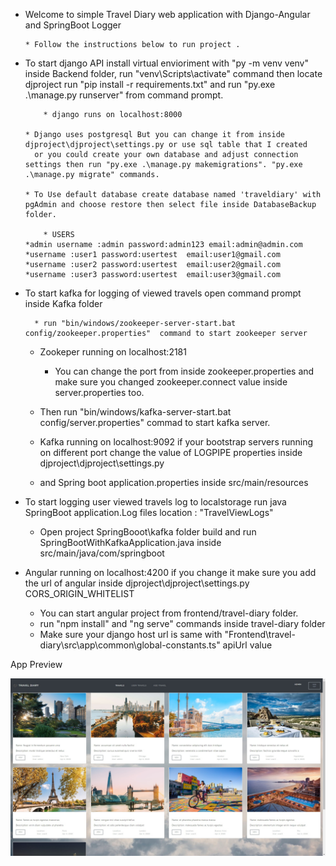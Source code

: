 - Welcome to simple Travel Diary web application with Django-Angular and SpringBoot Logger

	  * Follow the instructions below to run project .

- To start django API install virtual envioriment with "py -m venv venv" inside Backend folder,
	run  "venv\Scripts\activate" command then locate djproject 
	run "pip install -r requirements.txt"
	and run "py.exe .\manage.py runserver" from command prompt.  

          * django runs on localhost:8000

	  * Django uses postgresql But you can change it from inside djproject\djproject\settings.py or use sql table that I created
	    or you could create your own database and adjust connection settings then run "py.exe .\manage.py makemigrations". "py.exe .\manage.py migrate" commands.

	  * To Use default database create database named 'traveldiary' with pgAdmin and choose restore then select file inside DatabaseBackup folder.

          * USERS
	  *admin username :admin password:admin123 email:admin@admin.com
	  *username :user1 password:usertest  email:user1@gmail.com
	  *username :user2 password:usertest  email:user2@gmail.com
	  *username :user3 password:usertest  email:user3@gmail.com

- To start kafka for logging of viewed travels open command prompt inside Kafka folder 

    	* run "bin/windows/zookeeper-server-start.bat config/zookeeper.properties"  command to start zookeeper server 

	* Zookeper running on localhost:2181  

        * You can change the port from inside zookeeper.properties and make sure you changed zookeeper.connect value inside server.properties too. 

	* Then run "bin/windows/kafka-server-start.bat config/server.properties"  commad to start kafka server. 

	* Kafka running on localhost:9092 if your bootstrap servers running on different port change the value of LOGPIPE properties inside djproject\djproject\settings.py

	* and Spring boot application.properties inside src/main/resources

- To start logging user viewed travels log to localstorage run java SpringBoot application.Log files location : "TravelViewLogs"

	* Open project SpringBooot\kafka folder build and run SpringBootWithKafkaApplication.java inside src/main/java/com/springboot

- Angular running on localhost:4200  if you change it make sure you add the url of angular inside djproject\djproject\settings.py CORS_ORIGIN_WHITELIST

	* You can start angular project from  frontend/travel-diary folder.
	* run "npm install" and "ng serve" commands inside travel-diary folder
	* Make sure your django host url is same with "Frontend\travel-diary\src\app\common\global-constants.ts" apiUrl value



App Preview


![alt text](https://github.com/MustafaTT/travel-diary/blob/master/main.jpg)
